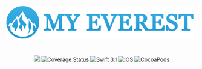 <meta http-equiv="Cache-control" content="no-cache">

<p align="center">
    <a href="#">
        <img src="logo.png" align="middle">
    </a>
</p>

<br>

<p align="center">
    <a href="https://travis-ci.org/Yerkenabildin/my-everest">
        <img src="https://travis-ci.org/Yerkenabildin/my-everest.svg?branch=master&dummy=unused">
    </a>
	<a href='https://coveralls.io/github/Yerkenabildin/my-everest?branch=master'>
        <img src='https://coveralls.io/repos/github/Yerkenabildin/my-everest/badge.svg?branch=master&dummy=unused' alt='Coverage Status' />
    </a>
    <a href="https://swift.org">
        <img src="http://img.shields.io/badge/swift-3.1-brightgreen.svg" alt="Swift 3.1">
    </a>
    <a href="https://ru.wikipedia.org/wiki/IOS">
        <img src="http://img.shields.io/badge/ios-10.0-brightgreen.svg" alt="iOS">
    </a>
    <a href="https://cocoapods.org/">
        <img src="https://img.shields.io/badge/pod-v1.2.1-lightgrey.svg" alt="CocoaPods">
    </a>
</p>
